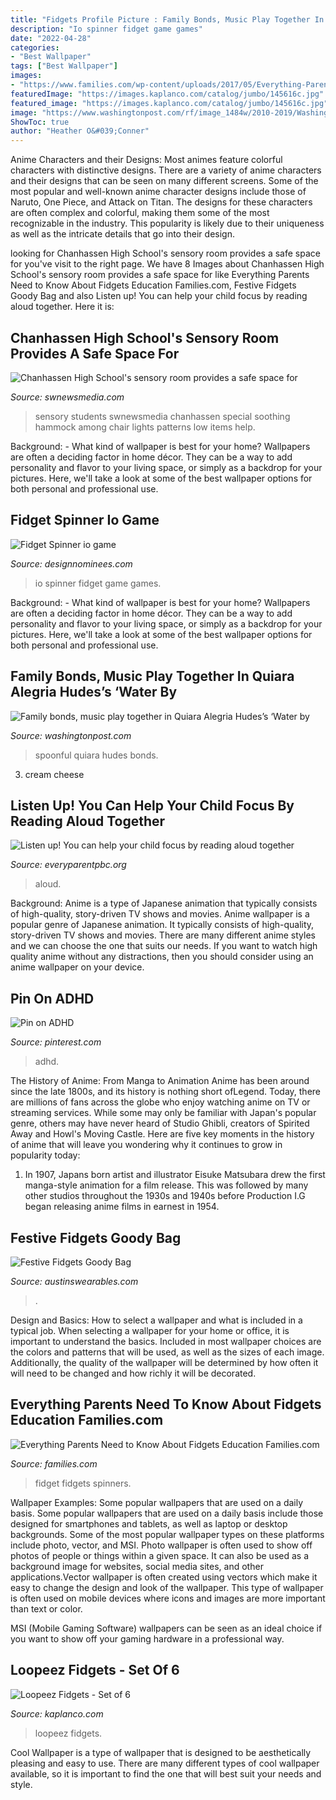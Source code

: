 ```yaml
---
title: "Fidgets Profile Picture : Family Bonds, Music Play Together In Quiara Alegria Hudes’s ‘water By"
description: "Io spinner fidget game games"
date: "2022-04-28"
categories:
- "Best Wallpaper"
tags: ["Best Wallpaper"]
images:
- "https://www.families.com/wp-content/uploads/2017/05/Everything-Parents-Need-to-Know-About-Fidgets.-Find-more-family-blogs-at-Families.com_.jpg"
featuredImage: "https://images.kaplanco.com/catalog/jumbo/145616c.jpg"
featured_image: "https://images.kaplanco.com/catalog/jumbo/145616c.jpg"
image: "https://www.washingtonpost.com/rf/image_1484w/2010-2019/WashingtonPost/2014/02/21/Style/Images/WBTSFinal-.jpg?t=20170517"
ShowToc: true
author: "Heather O&#039;Conner"
---
```



Anime Characters and their Designs: Most animes feature colorful characters with distinctive designs.
There are a variety of anime characters and their designs that can be seen on many different screens. Some of the most popular and well-known anime character designs include those of Naruto, One Piece, and Attack on Titan. The designs for these characters are often complex and colorful, making them some of the most recognizable in the industry. This popularity is likely due to their uniqueness as well as the intricate details that go into their design.

	

		
looking for Chanhassen High School&#039;s sensory room provides a safe space for you've visit to the right page. We have 8 Images about Chanhassen High School&#039;s sensory room provides a safe space for like Everything Parents Need to Know About Fidgets Education Families.com, Festive Fidgets Goody Bag and also Listen up! You can help your child focus by reading aloud together. Here it is:
		
    
## Chanhassen High School&#039;s Sensory Room Provides A Safe Space For

<img loading=lazy src="https://bloximages.newyork1.vip.townnews.com/swnewsmedia.com/content/tncms/assets/v3/editorial/2/fb/2fb42503-2748-50e8-a4f6-f9aa8bd35045/5cfa9c5119b7c.image.jpg?resize=1200%2C719" onerror="this.onerror=null;this.src='https://tse1.mm.bing.net/th?id=OIP.q40aLUoM1qOx6Xbj7wdX0gHaEc&amp;pid=15.1';" alt="Chanhassen High School&#039;s sensory room provides a safe space for">

_Source: swnewsmedia.com_

>sensory students swnewsmedia chanhassen special soothing hammock among chair lights patterns low items help. 

	

Background: - What kind of wallpaper is best for your home?
Wallpapers are often a deciding factor in home décor. They can be a way to add personality and flavor to your living space, or simply as a backdrop for your pictures. Here, we'll take a look at some of the best wallpaper options for both personal and professional use.

    
## Fidget Spinner Io Game

<img loading=lazy src="https://www.designnominees.com/application/upload/Apps/2017/06/fidget-spinner-io-game-117.png" onerror="this.onerror=null;this.src='https://tse3.mm.bing.net/th?id=OIP.QM04wJ_tmM6tYYbKdHMAtQHaDn&amp;pid=15.1';" alt="Fidget Spinner io game">

_Source: designnominees.com_

>io spinner fidget game games. 

	

Background: - What kind of wallpaper is best for your home?
Wallpapers are often a deciding factor in home décor. They can be a way to add personality and flavor to your living space, or simply as a backdrop for your pictures. Here, we'll take a look at some of the best wallpaper options for both personal and professional use.

    
## Family Bonds, Music Play Together In Quiara Alegria Hudes’s ‘Water By

<img loading=lazy src="https://www.washingtonpost.com/rf/image_1484w/2010-2019/WashingtonPost/2014/02/21/Style/Images/WBTSFinal-.jpg?t=20170517" onerror="this.onerror=null;this.src='https://tse4.mm.bing.net/th?id=OIP.TS99Z5y1_qg1pV5Cz4RgCwHaE7&amp;pid=15.1';" alt="Family bonds, music play together in Quiara Alegria Hudes’s ‘Water by">

_Source: washingtonpost.com_

>spoonful quiara hudes bonds. 

	

3. cream cheese 

    
## Listen Up! You Can Help Your Child Focus By Reading Aloud Together

<img loading=lazy src="https://www.everyparentpbc.org/images/default-source/default-album/bridgesmomdaughterreading.jpg?sfvrsn=b9bc3bd2_2" onerror="this.onerror=null;this.src='https://tse3.mm.bing.net/th?id=OIP.RAPjPW_6Euv3SChYKdEM0wHaFd&amp;pid=15.1';" alt="Listen up! You can help your child focus by reading aloud together">

_Source: everyparentpbc.org_

>aloud. 

	

Background: Anime is a type of Japanese animation that typically consists of high-quality, story-driven TV shows and movies.
Anime wallpaper is a popular genre of Japanese animation. It typically consists of high-quality, story-driven TV shows and movies. There are many different anime styles and we can choose the one that suits our needs. If you want to watch high quality anime without any distractions, then you should consider using an anime wallpaper on your device.

    
## Pin On ADHD

<img loading=lazy src="https://i.pinimg.com/736x/fd/25/7b/fd257bfeb30953278c1a35eef5701183.jpg" onerror="this.onerror=null;this.src='https://tse3.mm.bing.net/th?id=OIP.yRtKEsSq3wrlpBbX5gHpvgHaJQ&amp;pid=15.1';" alt="Pin on ADHD">

_Source: pinterest.com_

>adhd. 

	

The History of Anime: From Manga to Animation
Anime has been around since the late 1800s, and its history is nothing short ofLegend. Today, there are millions of fans across the globe who enjoy watching anime on TV or streaming services. While some may only be familiar with Japan's popular genre, others may have never heard of Studio Ghibli, creators of Spirited Away and Howl's Moving Castle. Here are five key moments in the history of anime that will leave you wondering why it continues to grow in popularity today:
1) In 1907, Japans born artist and illustrator Eisuke Matsubara drew the first manga-style animation for a film release. This was followed by many other studios throughout the 1930s and 1940s before Production I.G began releasing anime films in earnest in 1954.

    
## Festive Fidgets Goody Bag

<img loading=lazy src="https://s3.amazonaws.com/images.ecwid.com/images/18423062/2735091334.jpg" onerror="this.onerror=null;this.src='https://tse2.mm.bing.net/th?id=OIP.z-Eg635211Mz3-KL6E6sIwAAAA&amp;pid=15.1';" alt="Festive Fidgets Goody Bag">

_Source: austinswearables.com_

>. 

	

Design and Basics: How to select a wallpaper and what is included in a typical job.
When selecting a wallpaper for your home or office, it is important to understand the basics. Included in most wallpaper choices are the colors and patterns that will be used, as well as the sizes of each image. Additionally, the quality of the wallpaper will be determined by how often it will need to be changed and how richly it will be decorated.

    
## Everything Parents Need To Know About Fidgets Education Families.com

<img loading=lazy src="https://www.families.com/wp-content/uploads/2017/05/Everything-Parents-Need-to-Know-About-Fidgets.-Find-more-family-blogs-at-Families.com_.jpg" onerror="this.onerror=null;this.src='https://tse1.mm.bing.net/th?id=OIP.XxiytsK3zsNmzQRPCHwGsQHaE8&amp;pid=15.1';" alt="Everything Parents Need to Know About Fidgets Education Families.com">

_Source: families.com_

>fidget fidgets spinners. 

	

Wallpaper Examples: Some popular wallpapers that are used on a daily basis.
Some popular wallpapers that are used on a daily basis include those designed for smartphones and tablets, as well as laptop or desktop backgrounds. Some of the most popular wallpaper types on these platforms include photo, vector, and MSI. 
Photo wallpaper is often used to show off photos of people or things within a given space. It can also be used as a background image for websites, social media sites, and other applications.Vector wallpaper is often created using vectors which make it easy to change the design and look of the wallpaper. This type of wallpaper is often used on mobile devices where icons and images are more important than text or color. 

MSI (Mobile Gaming Software) wallpapers can be seen as an ideal choice if you want to show off your gaming hardware in a professional way.

    
## Loopeez Fidgets - Set Of 6

<img loading=lazy src="https://images.kaplanco.com/catalog/jumbo/145616c.jpg" onerror="this.onerror=null;this.src='https://tse3.mm.bing.net/th?id=OIP.L902bcJ7QkR9sYGEw5rGuwHaHa&amp;pid=15.1';" alt="Loopeez Fidgets - Set of 6">

_Source: kaplanco.com_

>loopeez fidgets. 

	

Cool Wallpaper is a type of wallpaper that is designed to be aesthetically pleasing and easy to use. There are many different types of cool wallpaper available, so it is important to find the one that will best suit your needs and style.

